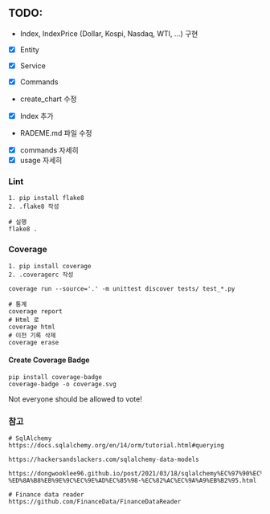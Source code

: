 ## TODO:
* Index, IndexPrice (Dollar, Kospi, Nasdaq, WTI, ...) 구현
* [X] Entity
* [X] Service
* [X] Commands
 

* create_chart 수정
* [X] Index 추가 


* RADEME.md 파일 수정
* [X] commands 자세히
* [X] usage 자세히

### Lint
```shell
1. pip install flake8
2. .flake8 작성

# 실행
flake8 .
```


### Coverage
```shell
1. pip install coverage
2. .coveragerc 작성

coverage run --source='.' -m unittest discover tests/ test_*.py

# 통계
coverage report
# Html 로
coverage html
# 이전 기록 삭제
coverage erase
```

#### Create Coverage Badge
```shell
pip install coverage-badge
coverage-badge -o coverage.svg
```

Not everyone should be allowed to vote!

### 참고
```shell
# SqlAlchemy
https://docs.sqlalchemy.org/en/14/orm/tutorial.html#querying

https://hackersandslackers.com/sqlalchemy-data-models

https://dongwooklee96.github.io/post/2021/03/18/sqlalchemy%EC%97%90%EC%84%9C-%ED%8A%B8%EB%9E%9C%EC%9E%AD%EC%85%98-%EC%82%AC%EC%9A%A9%EB%B2%95.html

# Finance data reader
https://github.com/FinanceData/FinanceDataReader
```